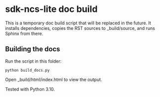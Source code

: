 # sdk-ncs-lite doc build
This is a temporary doc build script that will be replaced in the future.
It installs dependencies, copies the RST sources to _build/source, and runs Sphinx from there.

## Building the docs

Run the script in this folder:
   ```
   python build_docs.py
   ```

Open _build/html/index.html to view the output.

Tested with Python 3.10.
